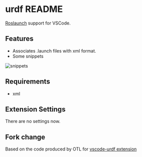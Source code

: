 # urdf README

[Roslaunch](http://wiki.ros.org/roslaunch) support for VSCode.


## Features

* Associates .launch files with xml format.
* Some snippets

![snippets](img/snippets.gif)

## Requirements

* xml

## Extension Settings

There are no settings now.

## Fork change

  Based on the code produced by OTL for [vscode-urdf extension](https://github.com/OTL/vscode-urdf)
